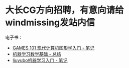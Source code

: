 # 大长CG方向招聘，有意向请给windmissing发站内信

电子书：

- [GAMES 101 现代计算机图形学入门 - 笔记](https://caterpillarstudygroup.github.io/GAMES101_mdbook/)
- [机器学习数学基础 - 总结](https://caterpillarstudygroup.github.io/mathematics_basic_for_ML/index.html)
- [liuyubo机器学习入门 - 笔记](https://caterpillarstudygroup.github.io/LiuYuBo_ML_pages/)
